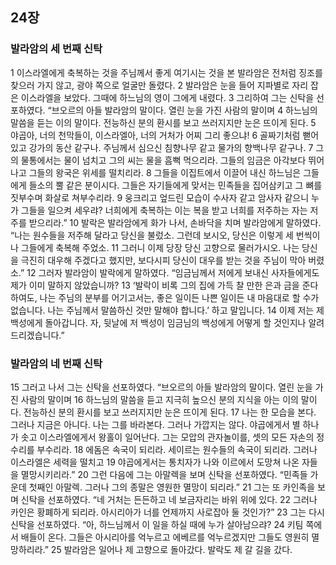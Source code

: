 ## 24장
### 발라암의 세 번째 신탁
1 이스라엘에게 축복하는 것을 주님께서 좋게 여기시는 것을 본 발라암은 전처럼 징조를 찾으러 가지 않고, 광야 쪽으로 얼굴만 돌렸다.
2 발라암은 눈을 들어 지파별로 자리 잡은 이스라엘을 보았다. 그때에 하느님의 영이 그에게 내렸다.
3 그리하여 그는 신탁을 선포하였다. “브오르의 아들 발라암의 말이다. 열린 눈을 가진 사람의 말이며
4 하느님의 말씀을 듣는 이의 말이다. 전능하신 분의 환시를 보고 쓰러지지만 눈은 뜨이게 된다.
5 야곱아, 너의 천막들이, 이스라엘아, 너의 거처가 어찌 그리 좋으냐!
6 골짜기처럼 뻗어 있고 강가의 동산 같구나. 주님께서 심으신 침향나무 같고 물가의 향백나무 같구나.
7 그의 물통에서는 물이 넘치고 그의 씨는 물을 흠뻑 먹으리라. 그들의 임금은 아각보다 뛰어나고 그들의 왕국은 위세를 떨치리라.
8 그들을 이집트에서 이끌어 내신 하느님은 그들에게 들소의 뿔 같은 분이시다. 그들은 자기들에게 맞서는 민족들을 집어삼키고 그 뼈를 짓부수며 화살로 쳐부수리라.
9 웅크리고 엎드린 모습이 수사자 같고 암사자 같으니 누가 그들을 일으켜 세우랴? 너희에게 축복하는 이는 복을 받고 너희를 저주하는 자는 저주를 받으리라.”
10 발락은 발라암에게 화가 나서, 손바닥을 치며 발라암에게 말하였다. “나는 원수들을 저주해 달라고 당신을 불렀소. 그런데 보시오, 당신은 이렇게 세 번씩이나 그들에게 축복해 주었소.
11 그러니 이제 당장 당신 고향으로 물러가시오. 나는 당신을 극진히 대우해 주겠다고 했지만, 보다시피 당신이 대우를 받는 것을 주님이 막아 버렸소.”
12 그러자 발라암이 발락에게 말하였다. “임금님께서 저에게 보내신 사자들에게도 제가 이미 말하지 않았습니까?
13 ‘발락이 비록 그의 집에 가득 찰 만한 은과 금을 준다 하여도, 나는 주님의 분부를 어기고서는, 좋은 일이든 나쁜 일이든 내 마음대로 할 수가 없습니다. 나는 주님께서 말씀하신 것만 말해야 합니다.’ 하고 말입니다.
14 이제 저는 제 백성에게 돌아갑니다. 자, 뒷날에 저 백성이 임금님의 백성에게 어떻게 할 것인지나 알려 드리겠습니다.”
### 발라암의 네 번째 신탁
15 그러고 나서 그는 신탁을 선포하였다. “브오르의 아들 발라암의 말이다. 열린 눈을 가진 사람의 말이며
16 하느님의 말씀을 듣고 지극히 높으신 분의 지식을 아는 이의 말이다. 전능하신 분의 환시를 보고 쓰러지지만 눈은 뜨이게 된다.
17 나는 한 모습을 본다. 그러나 지금은 아니다. 나는 그를 바라본다. 그러나 가깝지는 않다. 야곱에게서 별 하나가 솟고 이스라엘에게서 왕홀이 일어난다. 그는 모압의 관자놀이를, 셋의 모든 자손의 정수리를 부수리라.
18 에돔은 속국이 되리라. 세이르는 원수들의 속국이 되리라. 그러나 이스라엘은 세력을 떨치고
19 야곱에게서는 통치자가 나와 이르에서 도망쳐 나온 자들을 멸망시키리라.”
20 그런 다음에 그는 아말렉을 보며 신탁을 선포하였다. “민족들 가운데 첫째인 아말렉. 그러나 그의 종말은 영원한 멸망이 되리라.”
21 그는 또 카인족을 보며 신탁을 선포하였다. “네 거처는 든든하고 네 보금자리는 바위 위에 있다.
22 그러나 카인은 황폐하게 되리라. 아시리아가 너를 언제까지 사로잡아 둘 것인가?”
23 그는 다시 신탁을 선포하였다. “아, 하느님께서 이 일을 하실 때에 누가 살아남으랴?
24 키팀 쪽에서 배들이 온다. 그들은 아시리아를 억누르고 에베르를 억누르겠지만 그들도 영원히 멸망하리라.”
25 발라암은 일어나 제 고향으로 돌아갔다. 발락도 제 갈 길을 갔다.
